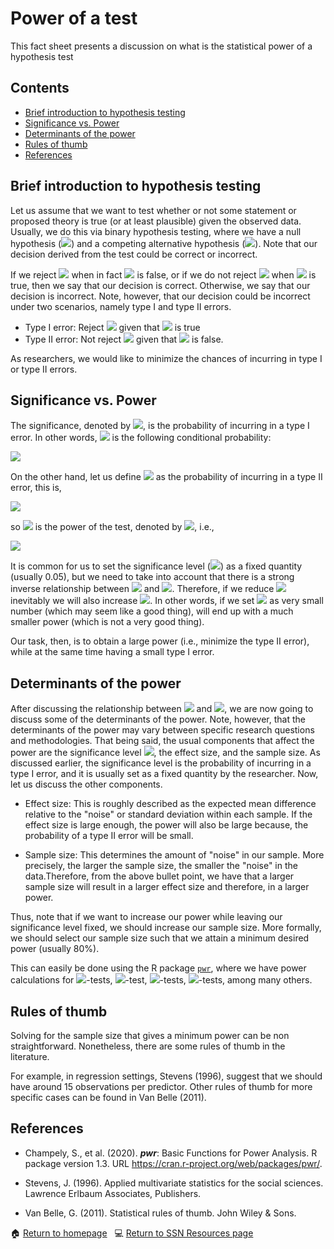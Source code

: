 # Power of a test

This fact sheet presents a discussion on what is the statistical power of a hypothesis test

## Contents

- [Brief introduction to hypothesis testing](#Power_hyp)
- [Significance vs. Power](#sig_vs_pow)
- [Determinants of the power](#det_pow)
- [Rules of thumb](#pow_rules_thum)
- [References](#pow_ref)

## <a class=anchor id=Power_hyp></a> Brief introduction to hypothesis testing

Let us assume that we want to test whether or not some statement or proposed theory is true (or at least plausible) given the observed data. Usually, we do this via binary hypothesis testing, where we have a null hypothesis (<img src="https://render.githubusercontent.com/render/math?math=H_{0}">) and a competing alternative hypothesis (<img src="https://render.githubusercontent.com/render/math?math=H_{a}">). Note that our decision derived from the test could be correct or incorrect. 

If we reject <img src="https://render.githubusercontent.com/render/math?math=H_{0}"> when in fact <img src="https://render.githubusercontent.com/render/math?math=H_{0}"> is false, or if we do not reject <img src="https://render.githubusercontent.com/render/math?math=H_{0}"> when <img src="https://render.githubusercontent.com/render/math?math=H_{0}"> is true, then we say that our decision is correct. Otherwise, we say that our decision is incorrect. Note, however, that our decision could be incorrect under two scenarios, namely type I and type II errors.

* Type I error: Reject <img src="https://render.githubusercontent.com/render/math?math=H_{0}"> given that <img src="https://render.githubusercontent.com/render/math?math=H_{0}"> is true
* Type II error: Not reject <img src="https://render.githubusercontent.com/render/math?math=H_{0}"> given that <img src="https://render.githubusercontent.com/render/math?math=H_{0}"> is false. 

As researchers, we would like to minimize the chances of incurring in type I or type II errors. 

## <a class=anchor id=sig_vs_pow></a> Significance vs. Power

The significance, denoted by <img src="https://render.githubusercontent.com/render/math?math=\alpha">, is the probability of incurring in a type I error. In other words, <img src="https://render.githubusercontent.com/render/math?math=\alpha"> is the following conditional probability:

<img src="https://render.githubusercontent.com/render/math?math=\alpha=\mathbb{P}(\text{Type I error}) = \mathbb{P}(\text{Reject}\,\,H_{0}\,|\,H_{0}\,\,\text{is true}).">

On the other hand, let us define  <img src="https://render.githubusercontent.com/render/math?math=\beta"> as the probability of incurring in a type II error, this is, 

 <img src="https://render.githubusercontent.com/render/math?math=\beta=\mathbb{P}(\text{Type II error}) = \mathbb{P}(\text{Not reject}\,\,H_{0}\,|\,H_{0}\,\,\text{is false}),">

so <img src="https://render.githubusercontent.com/render/math?math=1-\beta"> is the power of the test, denoted by <img src="https://render.githubusercontent.com/render/math?math=\eta">, i.e.,

<img src="https://render.githubusercontent.com/render/math?math=\eta = 1-\beta = \mathbb{P}(\text{Reject}\,\,H_{0}\,|\,H_{0}\,\,\text{is false}).">

It is common for us to set the significance level (<img src="https://render.githubusercontent.com/render/math?math=\alpha">) as a fixed quantity (usually 0.05), but we need to take into account that there is a strong inverse relationship between <img src="https://render.githubusercontent.com/render/math?math=\alpha"> and <img src="https://render.githubusercontent.com/render/math?math=\beta">. Therefore, if we reduce <img src="https://render.githubusercontent.com/render/math?math=\alpha"> inevitably we will also increase <img src="https://render.githubusercontent.com/render/math?math=\beta">. In other words, if we set <img src="https://render.githubusercontent.com/render/math?math=\alpha"> as very small number (which may seem like a good thing), will end up with a much smaller power (which is not a very good thing). 

Our task, then, is to obtain a large power (i.e., minimize the type II error), while at the same time having a small type I error. 

## <a class=anchor id=det_pow></a> Determinants of the power

After discussing the relationship between <img src="https://render.githubusercontent.com/render/math?math=\alpha"> and <img src="https://render.githubusercontent.com/render/math?math=\eta">, we are now going to discuss some of the determinants of the power. Note, however, that the determinants of the power may vary between specific research questions and methodologies. That being said, the usual components that affect the power are the significance level <img src="https://render.githubusercontent.com/render/math?math=\alpha">, the effect size, and the sample size. As discussed earlier, the significance level is the probability of incurring in a type I error, and it is usually set as a fixed quantity by the researcher. Now, let us discuss the other components. 

* Effect size: This is roughly described as the expected mean difference relative to the "noise" or standard deviation within each sample. If the effect size is large enough, the power will also be large because, the probability of a type II error will be small.

* Sample size: This determines the amount of "noise" in our sample. More precisely, the larger the sample size, the smaller the "noise" in the data.Therefore, from the above bullet point, we have that a larger sample size will result in a larger effect size and therefore, in a larger power. 

Thus, note that if we want to increase our power while leaving our significance level fixed, we should increase our sample size. More formally, we should select our sample size such that we attain a minimum desired power (usually 80%). 

This can easily be done using the R package [`pwr`](https://cran.r-project.org/web/packages/pwr/), where we have power calculations for <img src="https://render.githubusercontent.com/render/math?math=t">-tests, <img src="https://render.githubusercontent.com/render/math?math=F">-test, <img src="https://render.githubusercontent.com/render/math?math=\chi^{2}">-tests, <img src="https://render.githubusercontent.com/render/math?math=z">-tests, among many others.

## <a class=anchor id=pow_rules_thum></a> Rules of thumb

Solving for the sample size that gives a minimum power can be non straightforward. Nonetheless, there are some rules of thumb in the literature.

For example, in regression settings, Stevens (1996), suggest that we should have around 15 observations per predictor.  Other rules of thumb for more specific cases can be found in Van Belle (2011).

## <a class=anchor id=pow_ref></a> References

+ Champely, S., et al. (2020). ***pwr***: Basic Functions for Power Analysis. R package version 1.3. URL https://cran.r-project.org/web/packages/pwr/.

* Stevens, J. (1996). Applied multivariate statistics for the social sciences. Lawrence Erlbaum Associates, Publishers.

* Van Belle, G. (2011). Statistical rules of thumb. John Wiley & Sons.



<span>&#127968;</span> <a href="https://anustatsupportonline.github.io/">Return to homepage</a> <span>&nbsp;</span> 
<span>&#128187;</span> <a href="https://anustatsupportonline.github.io/SSN-resources">Return to SSN Resources page</a>
